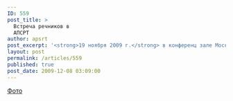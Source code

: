```yaml
---
ID: 559
post_title: >
  Встреча речников в
  АПСРТ
author: apsrt
post_excerpt: '<strong>19 ноября 2009 г.</strong> в конференц зале Московского речного пароходства состоялась организованная АПСРТ встреча приглашенных на празднование 200-летия транспортного ведомства ветеранов речного флота и руководителей организаций - членов ассоциации. Встреча прошла в очень теплой,  дружеской,непринужденной обстановке; вызвала у участников много приятных  воспоминаний и добрых пожеланий (общее фото прилагается)'
layout: post
permalink: /articles/559
published: true
post_date: 2009-12-08 03:09:00
---
```

[Фото][1]

 [1]: http://www.apsrt.ru/docs/IMG_5239.JPG